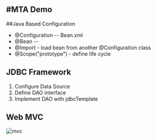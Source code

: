 #MTA Demo
---

##Java Based Configuration
* @Configuration -- Bean.xml
* @Bean -- <bean id ></bean>
* @Import - load bean from another @Configuration class
* @Scope("prototype") - define life cycle

## JDBC Framework 
1. Configure Data Source
2. Define DAO interface
3. Implement DAO with jdbcTemplate

## Web MVC
![mvc](https://www.tutorialspoint.com/spring/images/spring_dispatcherservlet.png)
